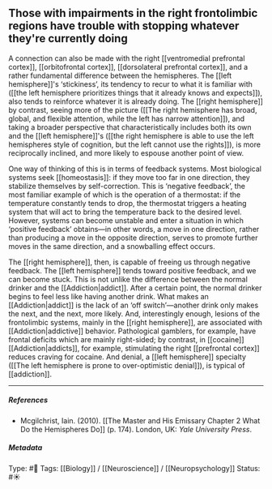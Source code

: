 ## Those with impairments in the right frontolimbic regions have trouble with stopping whatever they're currently doing # 

A connection can also be made with the right [[ventromedial prefrontal cortex]], [[orbitofrontal cortex]], [[dorsolateral prefrontal cortex]], and a rather fundamental difference between the hemispheres. The [[left hemisphere]]'s ‘stickiness’, its tendency to recur to what it is familiar with ([[the left hemisphere prioritizes things that it already knows and expects]]), also tends to reinforce whatever it is already doing. The [[right hemisphere]] by contrast, seeing more of the picture ([[The right hemisphere has broad, global, and flexible attention, while the left has narrow attention]]), and taking a broader perspective that characteristically includes both its own and the [[left hemisphere]]'s ([[the right hemisphere is able to use the left hemispheres style of cognition, but the left cannot use the rights]]), is more reciprocally inclined, and more likely to espouse another point of view.

One way of thinking of this is in terms of feedback systems. Most biological systems seek [[homeostasis]]: if they move too far in one direction, they stabilize themselves by self-correction. This is ‘negative feedback’, the most familiar example of which is the operation of a thermostat: if the temperature constantly tends to drop, the thermostat triggers a heating system that will act to bring the temperature back to the desired level. However, systems can become unstable and enter a situation in which ‘positive feedback’ obtains—in other words, a move in one direction, rather than producing a move in the opposite direction, serves to promote further moves in the same direction, and a snowballing effect occurs.

The [[right hemisphere]], then, is capable of freeing us through negative feedback. The [[left hemisphere]] tends toward positive feedback, and we can become stuck. This is not unlike the difference between the normal drinker and the [[Addiction|addict]]. After a certain point, the normal drinker begins to feel less like having another drink. What makes an [[Addiction|addict]] is the lack of an ‘off switch’—another drink only makes the next, and the next, more likely. And, interestingly enough, lesions of the frontolimbic systems, mainly in the [[right hemisphere]], are associated with [[Addiction|addictive]] behavior. Pathological gamblers, for example, have frontal deficits which are mainly right-sided; by contrast, in [[cocaine]] [[Addiction|addicts]], for example, stimulating the right [[prefrontal cortex]] reduces craving for cocaine. And denial, a [[left hemisphere]] specialty ([[The left hemisphere is prone to over-optimistic denial]]), is typical of [[addiction]].

___

##### References

- Mcgilchrist, Iain. (2010). [[The Master and His Emissary Chapter 2 What Do the Hemispheres Do]] (p. 174). London, UK: _Yale University Press_.

##### Metadata

Type: #🔴 
Tags: [[Biology]] / [[Neuroscience]] / [[Neuropsychology]] 
Status: #☀️ 